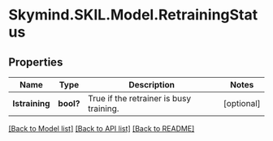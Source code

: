 # Skymind.SKIL.Model.RetrainingStatus
## Properties

Name | Type | Description | Notes
------------ | ------------- | ------------- | -------------
**Istraining** | **bool?** | True if the retrainer is busy training. | [optional] 

[[Back to Model list]](../README.md#documentation-for-models) [[Back to API list]](../README.md#documentation-for-api-endpoints) [[Back to README]](../README.md)

